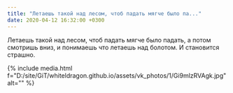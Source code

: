 ```yaml
---
title: "Летаешь такой над лесом, чтоб падать мягче было па..."
date: 2020-04-12 16:32:00 +0300
---
```


Летаешь такой над лесом, чтоб падать мягче было падать, а потом смотришь вниз, и понимаешь что летаешь над болотом. И становится страшно.

{% include media.html f="D:/site/GiT/whiteldragon.github.io/assets/vk_photos/1/Gi9mlzRVAgk.jpg" alt="" %}
